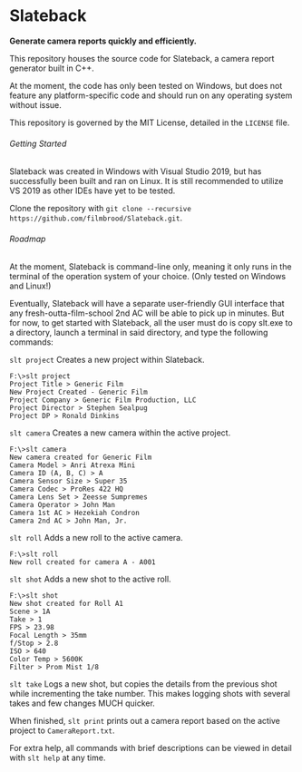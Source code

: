 # Slateback
**Generate camera reports quickly and efficiently.**

This repository houses the source code for Slateback, a camera report generator built in C++. 

At the moment, the code has only been tested on Windows, but does not feature any platform-specific code and should run on any operating system without issue.

This repository is governed by the MIT License, detailed in the `LICENSE` file.


###### Getting Started
Slateback was created in Windows with Visual Studio 2019, but has successfully been built and ran on Linux. It is still recommended to utilize VS 2019 as other IDEs have yet to be tested.

Clone the repository with `git clone --recursive https://github.com/filmbrood/Slateback.git`.


###### Roadmap
At the moment, Slateback is command-line only, meaning it only runs in the terminal of the operation system of your choice. (Only tested on Windows and Linux!)

Eventually, Slateback will have a separate user-friendly GUI interface that any fresh-outta-film-school 2nd AC will be able to pick up in minutes. But for now, to get started with Slateback, all the user must do is copy slt.exe to a directory, launch a terminal in said directory, and type the following commands:

`slt project` Creates a new project within Slateback.
```
F:\>slt project
Project Title > Generic Film
New Project Created - Generic Film
Project Company > Generic Film Production, LLC
Project Director > Stephen Sealpug
Project DP > Ronald Dinkins
```

`slt camera` Creates a new camera within the active project.
```
F:\>slt camera
New camera created for Generic Film
Camera Model > Anri Atrexa Mini
Camera ID (A, B, C) > A
Camera Sensor Size > Super 35
Camera Codec > ProRes 422 HQ
Camera Lens Set > Zeesse Sumpremes
Camera Operator > John Man
Camera 1st AC > Hezekiah Condron
Camera 2nd AC > John Man, Jr.
```

`slt roll` Adds a new roll to the active camera.
```
F:\>slt roll
New roll created for camera A - A001
```

`slt shot` Adds a new shot to the active roll.
```
F:\>slt shot
New shot created for Roll A1
Scene > 1A
Take > 1
FPS > 23.98
Focal Length > 35mm
f/Stop > 2.8
ISO > 640
Color Temp > 5600K
Filter > Prom Mist 1/8
```

`slt take` Logs a new shot, but copies the details from the previous shot while incrementing the take number. This makes logging shots with several takes and few changes MUCH quicker.

When finished, `slt print` prints out a camera report based on the active project to `CameraReport.txt`.

For extra help, all commands with brief descriptions can be viewed in detail with `slt help` at any time.